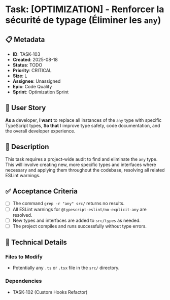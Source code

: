 # Task: [OPTIMIZATION] - Renforcer la sécurité de typage (Éliminer les `any`)

## 📋 Metadata
- **ID**: TASK-103
- **Created**: 2025-08-18
- **Status**: TODO
- **Priority**: CRITICAL
- **Size**: L
- **Assignee**: Unassigned
- **Epic**: Code Quality
- **Sprint**: Optimization Sprint

## 🎯 User Story
**As a** developer,
**I want** to replace all instances of the `any` type with specific TypeScript types,
**So that** I improve type safety, code documentation, and the overall developer experience.

## 📝 Description
This task requires a project-wide audit to find and eliminate the `any` type. This will involve creating new, more specific types and interfaces where necessary and applying them throughout the codebase, resolving all related ESLint warnings.

## ✅ Acceptance Criteria
- [ ] The command `grep -r "any" src/` returns no results.
- [ ] All ESLint warnings for `@typescript-eslint/no-explicit-any` are resolved.
- [ ] New types and interfaces are added to `src/types` as needed.
- [ ] The project compiles and runs successfully without type errors.

## 🔧 Technical Details
### Files to Modify
- Potentially any `.ts` or `.tsx` file in the `src/` directory.

### Dependencies
- TASK-102 (Custom Hooks Refactor)

